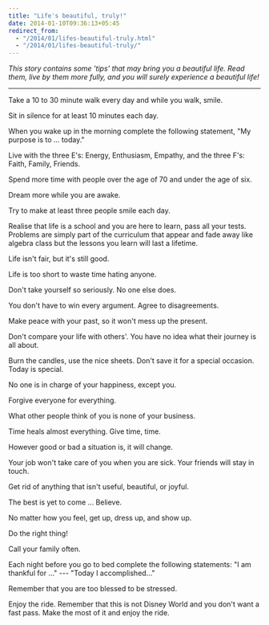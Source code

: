 ```yaml
---
title: "Life's beautiful, truly!"
date: 2014-01-10T09:36:13+05:45
redirect_from:
  - "/2014/01/lifes-beautiful-truly.html"
  - "/2014/01/lifes-beautiful-truly/"
---
```


*This story contains some 'tips' that may bring you a beautiful life. Read them, live by them more fully, and you will surely experience a beautiful life!*

---

Take a 10 to 30 minute walk every day and while you walk, smile.

Sit in silence for at least 10 minutes each day.

When you wake up in the morning complete the following statement, "My purpose is to ... today."

Live with the three E's: Energy, Enthusiasm, Empathy, and the three F's: Faith, Family, Friends.

Spend more time with people over the age of 70 and under the age of six.

Dream more while you are awake.

Try to make at least three people smile each day.

Realise that life is a school and you are here to learn, pass all your tests. Problems are simply part of the curriculum that appear and fade away like algebra class but the lessons you learn will last a lifetime.

Life isn't fair, but it's still good.

Life is too short to waste time hating anyone.

Don't take yourself so seriously. No one else does.

You don't have to win every argument. Agree to disagreements.

Make peace with your past, so it won't mess up the present.

Don't compare your life with others'. You have no idea what their journey is all about.

Burn the candles, use the nice sheets. Don't save it for a special occasion. Today is special.

No one is in charge of your happiness, except you.

Forgive everyone for everything.

What other people think of you is none of your business.

Time heals almost everything. Give time, time.

However good or bad a situation is, it will change.

Your job won't take care of you when you are sick. Your friends will stay in touch.

Get rid of anything that isn't useful, beautiful, or joyful.

The best is yet to come ... Believe.

No matter how you feel, get up, dress up, and show up.

Do the right thing!

Call your family often.

Each night before you go to bed complete the following statements: "I am thankful for ..." --- "Today I accomplished..."

Remember that you are too blessed to be stressed.

Enjoy the ride. Remember that this is not Disney World and you don't want a fast pass. Make the most of it and enjoy the ride.
